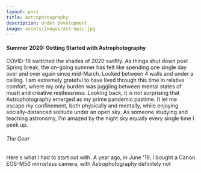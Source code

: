 ```yaml
---
layout: post
title: Astrophotography
description: Under Development
image: assets/images/astropic.jpg
---
```



<h4> Summer 2020: Getting Started with Astrophotography </h4>

<p>COVID-19 switched the shades of 2020 swiftly. As things shut down post Spring break, the on-going summer has felt like spending one single day over and over again since mid-March. Locked between 4 walls and under a ceiling. I am extremely grateful to have lived through this time in relative comfort, where my only burden was juggling between mental states of mush and creative restlessness. Looking back, it is not surprising that Astrophotography emerged as my prime pandemic pastime. It let me escape my confinement, both physically and mentally, while enjoying socially-distanced solitude under an open sky. As someone studying and teaching astronomy, I'm amazed by the night sky equally every single time I peek up. </p>

<h6> The Gear </h6>  

<p> Here's what I had to start out with. A year ago, in June '19, I bought a Canon EOS-M50 mirrorless camera, with Astrophotography definitely not 
